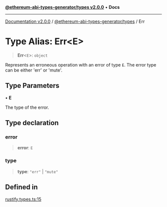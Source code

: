 [**@ethereum-abi-types-generator/types v2.0.0**](../README.md) • **Docs**

***

[Documentation v2.0.0](../../../packages.md) / [@ethereum-abi-types-generator/types](../README.md) / Err

# Type Alias: Err\<E\>

> **Err**\<`E`\>: `object`

Represents an erroneous operation with an error of type `E`.
The error type can be either 'err' or 'mute'.

## Type Parameters

• **E**

The type of the error.

## Type declaration

### error

> **error**: `E`

### type

> **type**: `"err"` \| `"mute"`

## Defined in

[rustify.types.ts:15](https://github.com/niZmosis/ethereum-abi-types-generator/blob/51c0ac8a6ea35330201860f8469daa0efc6ae8f2/packages/types/src/rustify.types.ts#L15)
